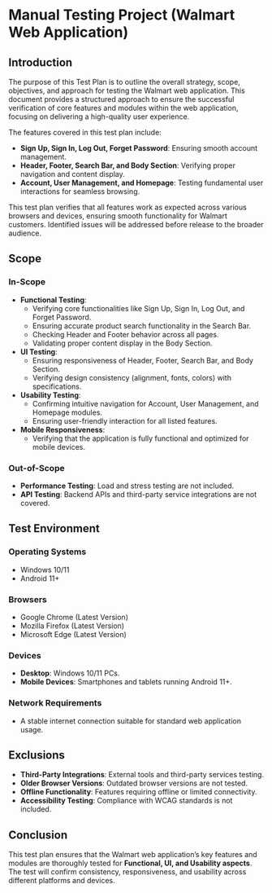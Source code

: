 #  Manual Testing Project (Walmart Web Application)

## Introduction
The purpose of this Test Plan is to outline the overall strategy, scope, objectives, and approach for testing the Walmart web application. This document provides a structured approach to ensure the successful verification of core features and modules within the web application, focusing on delivering a high-quality user experience.

The features covered in this test plan include:
- **Sign Up, Sign In, Log Out, Forget Password**: Ensuring smooth account management.
- **Header, Footer, Search Bar, and Body Section**: Verifying proper navigation and content display.
- **Account, User Management, and Homepage**: Testing fundamental user interactions for seamless browsing.

This test plan verifies that all features work as expected across various browsers and devices, ensuring smooth functionality for Walmart customers. Identified issues will be addressed before release to the broader audience.

## Scope
### In-Scope
- **Functional Testing**:
  - Verifying core functionalities like Sign Up, Sign In, Log Out, and Forget Password.
  - Ensuring accurate product search functionality in the Search Bar.
  - Checking Header and Footer behavior across all pages.
  - Validating proper content display in the Body Section.
- **UI Testing**:
  - Ensuring responsiveness of Header, Footer, Search Bar, and Body Section.
  - Verifying design consistency (alignment, fonts, colors) with specifications.
- **Usability Testing**:
  - Confirming intuitive navigation for Account, User Management, and Homepage modules.
  - Ensuring user-friendly interaction for all listed features.
- **Mobile Responsiveness**:
  - Verifying that the application is fully functional and optimized for mobile devices.

### Out-of-Scope
- **Performance Testing**: Load and stress testing are not included.
- **API Testing**: Backend APIs and third-party service integrations are not covered.

## Test Environment
### Operating Systems
- Windows 10/11
- Android 11+

### Browsers
- Google Chrome (Latest Version)
- Mozilla Firefox (Latest Version)
- Microsoft Edge (Latest Version)

### Devices
- **Desktop**: Windows 10/11 PCs.
- **Mobile Devices**: Smartphones and tablets running Android 11+.

### Network Requirements
- A stable internet connection suitable for standard web application usage.

## Exclusions
- **Third-Party Integrations**: External tools and third-party services testing.
- **Older Browser Versions**: Outdated browser versions are not tested.
- **Offline Functionality**: Features requiring offline or limited connectivity.
- **Accessibility Testing**: Compliance with WCAG standards is not included.

## Conclusion
This test plan ensures that the Walmart web application’s key features and modules are thoroughly tested for **Functional, UI, and Usability aspects**. The test will confirm consistency, responsiveness, and usability across different platforms and devices.

